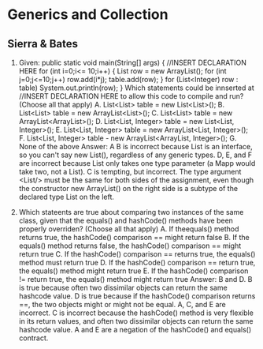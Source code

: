 # Generics and Collection
## Sierra & Bates
1.  Given:
    public static void main(String[] args) {
        //INSERT DECLARATION HERE
        for (int i=0;i<= 10;i++) {
            List<Integer> row = new ArrayList<Integer>();
            for (int j=0;j<=10;j++)
                row.add(i*j);
            table.add(row);
        }
        for (List<Integer) row : table)
            System.out.println(row);
    }
    Which statements could be innserted at //INSERT DECLARATION HERE to allow this code to compile and run? (Choose all that apply)
    A. List<List<Integer>> table = new List<List<Integer>>();
    B. List<List<Integer>> table = new ArrayList<List<Integer>>();
    C. List<List<Integer>> table = new ArrayList<ArrayList<Integger>>();
    D. List<List, Integer> table = new List<List, Integer>();
    E. List<List, Integer> table = new ArrayList<List, Integer>();
    F. List<List, Integer> table - new ArrayList<ArrayList, Integer>();
    G. None of the above
    Answer: A 
    B is incorrect because List is an interface, so you can't say new List(), regardless of any generic types. D, E, and F are incorrect because List only takes one type parameter (a Mapp would take two, not a List). C is tempting, but incorrect. The type argument <List<Integer>/> must be the same for both sides of the assignment, even though the constructor new ArrayList() on the right side is a subtype of the declared type List on the left.

2. Which stateents are true about comparing two instances of the same class, given that the equals() and hashCode() methods have been properly overriden? (Choose all that apply)
    A. If theequals() method returns true, the hashCode() comparison == might return false
    B. If the equals() method returns false, the hashCode() comparison == might return true
    C. If the hashCode() comparison == returns true, the equals() method must return true
    D. If the hashCode() comparison == return true, the equals() method might return true
    E. If the hashCode() comparison != return true, the equals() method might return true
    Answer: B and D. B is true because often two dissimilar objects can return the same hashcode value. D is true because if the hashCode() comparison returns ==, the two objects might or might not be equal.
    A, C, and E are incorrect. C is incorrect because the hashCode() method is very flexible in its return values, and often two dissimilar objects can return the same hashcode value. A and E are a negation of the hashCode() and equals() contract. 